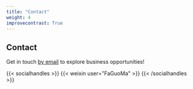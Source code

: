 ```yaml
---
title: "Contact"
weight: 4
improvecontrast: True
---
```


## Contact

Get in touch [by email](mailto:trading@chengxinspringsteel.com) to explore business opportunities!

{{< socialhandles >}}
    {{< weixin user="FaGuoMa" >}}
{{< /socialhandles >}}
